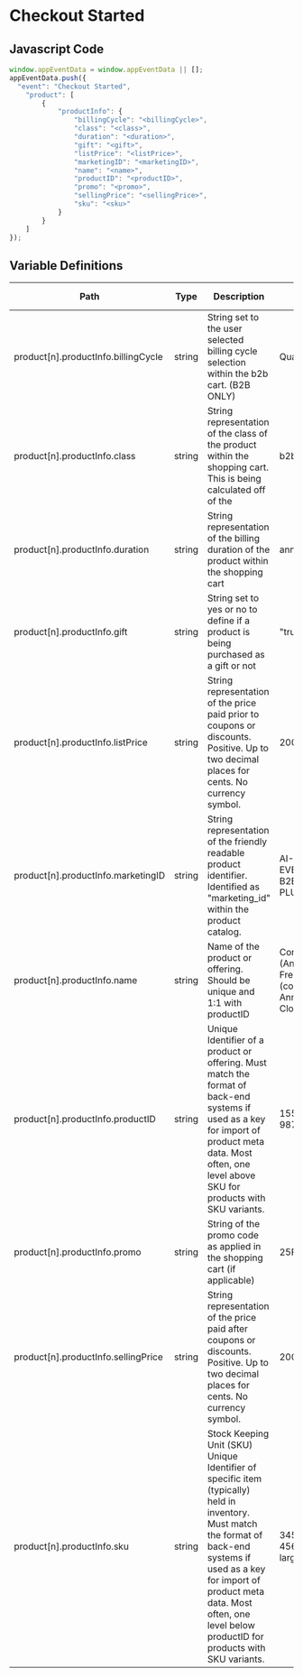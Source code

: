 # Checkout Started

### 

## Javascript Code
```js
window.appEventData = window.appEventData || [];
appEventData.push({
  "event": "Checkout Started",
    "product": [
        {
            "productInfo": {
                "billingCycle": "<billingCycle>",
                "class": "<class>",
                "duration": "<duration>",
                "gift": "<gift>",
                "listPrice": "<listPrice>",
                "marketingID": "<marketingID>",
                "name": "<name>",
                "productID": "<productID>",
                "promo": "<promo>",
                "sellingPrice": "<sellingPrice>",
                "sku": "<sku>"
            }
        }
    ]
});
```

## Variable Definitions

|Path|Type|Description|Example|Pattern|Min Length|Max Length|Minimum|Maximum|Multiple Of|
| --- | --- | --- | --- | --- | --- | --- | --- | --- | --- |
|product[n].productInfo.billingCycle|string|String set to the user selected billing cycle selection within the b2b cart. \(B2B ONLY\)|Quarterly, Yearly|||||||
|product[n].productInfo.class|string|String representation of the class of the product within the shopping cart. This is being calculated off of the|b2b, b2c|||||||
|product[n].productInfo.duration|string|String representation of the billing duration of the product within the shopping cart|annual, monthly|||||||
|product[n].productInfo.gift|string|String set to yes or no to define if a product is being purchased as a gift or not|"true", "false"|||||||
|product[n].productInfo.listPrice|string|String representation of the price paid prior to coupons or discounts. Positive. Up to two decimal places for cents. No currency symbol.|200, 29.99, 50, 0|||||||
|product[n].productInfo.marketingID|string|String representation of the friendly readable product identifier. Identified as "marketing\_id" within the product catalog.|AI-PLUS-DATA, EVERY-NEW-B2B-A, CL-M-PLUS-FT|||||||
|product[n].productInfo.name|string|Name of the product or offering. Should be unique and 1:1 with productID|Core Tech \(Annual\), Data+ Free Trial \(converts to Annual\), Security + Cloud \(Pilot\)|||||||
|product[n].productInfo.productID|string|Unique Identifier of a product or offering.  Must match the format of back-end systems if used as a key for import of product meta data. Most often, one level above SKU for products with SKU variants. |155, 65588, 987764448|||||||
|product[n].productInfo.promo|string|String of the promo code as applied in the shopping cart \(if applicable\)|25FEB30OFFYRCT|||||||
|product[n].productInfo.sellingPrice|string|String representation of the price paid after coupons or discounts. Positive. Up to two decimal places for cents. No currency symbol.|200, 29.99, 50, 0|||||||
|product[n].productInfo.sku|string|Stock Keeping Unit \(SKU\) Unique Identifier of specific item \(typically\) held in inventory.  Must match the format of back-end systems if used as a key for import of product meta data. Most often, one level below productID for products with SKU variants. |34567890, 4567890, 00155-large-cornflower|||||||





